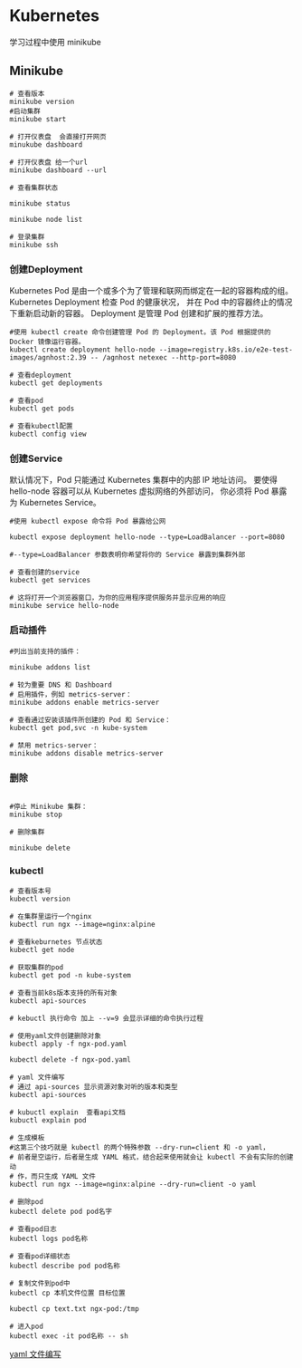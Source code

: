 # Kubernetes
学习过程中使用 minikube
## Minikube

```shell
# 查看版本 
minikube version
#启动集群
minikube start

# 打开仪表盘  会直接打开网页
minukube dashboard

# 打开仪表盘 给一个url
minikube dashboard --url

# 查看集群状态

minikube status

minikube node list

# 登录集群
minikube ssh

```



### 创建Deployment
Kubernetes Pod 是由一个或多个为了管理和联网而绑定在一起的容器构成的组。
 Kubernetes Deployment 检查 Pod 的健康状况，
并在 Pod 中的容器终止的情况下重新启动新的容器。 
Deployment 是管理 Pod 创建和扩展的推荐方法。


```shell
#使用 kubectl create 命令创建管理 Pod 的 Deployment。该 Pod 根据提供的 Docker 镜像运行容器。
kubectl create deployment hello-node --image=registry.k8s.io/e2e-test-images/agnhost:2.39 -- /agnhost netexec --http-port=8080

# 查看deployment
kubectl get deployments

# 查看pod
kubectl get pods

# 查看kubectl配置
kubectl config view
```

### 创建Service

默认情况下，Pod 只能通过 Kubernetes 集群中的内部 IP 地址访问。 
要使得 hello-node 容器可以从 Kubernetes 虚拟网络的外部访问，
你必须将 Pod 暴露为 Kubernetes Service。

```shell
#使用 kubectl expose 命令将 Pod 暴露给公网

kubectl expose deployment hello-node --type=LoadBalancer --port=8080

#--type=LoadBalancer 参数表明你希望将你的 Service 暴露到集群外部

# 查看创建的service
kubectl get services

# 这将打开一个浏览器窗口，为你的应用程序提供服务并显示应用的响应
minikube service hello-node
```

### 启动插件

```shell
#列出当前支持的插件：

minikube addons list

# 较为重要 DNS 和 Dashboard
# 启用插件，例如 metrics-server：
minikube addons enable metrics-server

# 查看通过安装该插件所创建的 Pod 和 Service：
kubectl get pod,svc -n kube-system

# 禁用 metrics-server：
minikube addons disable metrics-server
```

### 删除 
```shell

#停止 Minikube 集群：
minikube stop

# 删除集群

minikube delete
```

### kubectl
```shell
# 查看版本号
kubectl version

# 在集群里运行一个nginx
kubectl run ngx --image=nginx:alpine

# 查看keburnetes 节点状态
kubectl get node

# 获取集群的pod
kubectl get pod -n kube-system

# 查看当前k8s版本支持的所有对象
kubectl api-sources

# kebuctl 执行命令 加上 --v=9 会显示详细的命令执行过程

# 使用yaml文件创建删除对象 
kubectl apply -f ngx-pod.yaml

kubectl delete -f ngx-pod.yaml

# yaml 文件编写
# 通过 api-sources 显示资源对象对听的版本和类型
kubectl api-sources

# kubuctl explain  查看api文档
kubuctl explain pod

# 生成模板
#这第三个技巧就是 kubectl 的两个特殊参数 --dry-run=client 和 -o yaml，
# 前者是空运行，后者是生成 YAML 格式，结合起来使用就会让 kubectl 不会有实际的创建动
# 作，而只生成 YAML 文件
kubectl run ngx --image=nginx:alpine --dry-run=client -o yaml

# 删除pod
kubectl delete pod pod名字

# 查看pod日志 
kubectl logs pod名称

# 查看pod详细状态
kubectl describe pod pod名称

# 复制文件到pod中
kubectl cp 本机文件位置 目标位置 

kubectl cp text.txt ngx-pod:/tmp

# 进入pod
kubectl exec -it pod名称 -- sh
```
[yaml 文件编写](3.yaml.md)